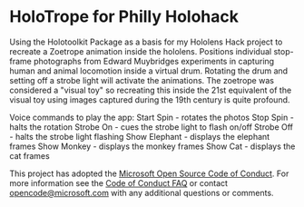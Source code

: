 # HoloTrope for Philly Holohack

Using the Holotoolkit Package as a basis for my Hololens Hack project to recreate a Zoetrope animation inside the hololens. Positions individual stop-frame photographs from Edward Muybridges experiments in capturing human and animal locomotion inside a virtual drum. Rotating the drum and setting off a strobe light will activate the animations. The zoetrope was considered a "visual toy" so recreating this inside the 21st equivalent of the visual toy using images captured during the 19th century is quite profound.

Voice commands to play the app:
Start Spin - rotates the photos
Stop Spin - halts the rotation
Strobe On - cues the strobe light to flash on/off
Strobe Off - halts the strobe light flashing
Show Elephant - displays the elephant frames
Show Monkey - displays the monkey frames
Show Cat - displays the cat frames

This project has adopted the [Microsoft Open Source Code of Conduct](https://opensource.microsoft.com/codeofconduct/). 
For more information see the [Code of Conduct FAQ](https://opensource.microsoft.com/codeofconduct/faq/) or contact [opencode@microsoft.com](mailto:opencode@microsoft.com) with any additional questions or comments.
